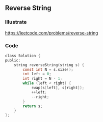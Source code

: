 ## Reverse String
### Illustrate
<https://leetcode.com/problems/reverse-string>

### Code
```c
class Solution {
public:
    string reverseString(string s) {
        const int N = s.size();
        int left = 0;
        int right = N - 1;
        while (left < right) {
            swap(s[left], s[right]);
            ++left;
            --right;
        }
        return s;
    }
};
```